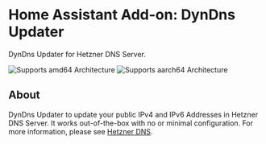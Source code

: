 # Home Assistant Add-on: DynDns Updater

DynDns Updater for Hetzner DNS Server.

![Supports amd64 Architecture][amd64-shield]
![Supports aarch64 Architecture][aarch64-shield]

## About

DynDns Updater to update your public IPv4 and IPv6 Addresses in Hetzner DNS Server. It works out-of-the-box with no or minimal configuration. For more information, please see [Hetzner DNS].

[amd64-shield]: https://img.shields.io/badge/amd64-yes-green.svg
[aarch64-shield]: https://img.shields.io/badge/aarch64-yes-green.svg
[Hetzner DNS]: https://dns.hetzner.com/
